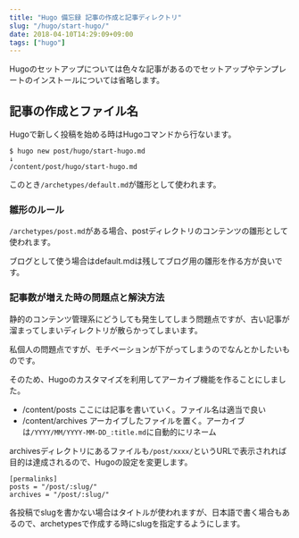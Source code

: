 ```yaml
---
title: "Hugo 備忘録 記事の作成と記事ディレクトリ"
slug: "/hugo/start-hugo/"
date: 2018-04-10T14:29:09+09:00
tags: ["hugo"]
---
```


Hugoのセットアップについては色々な記事があるのでセットアップやテンプレートのインストールについては省略します。

<!--more-->

## 記事の作成とファイル名

Hugoで新しく投稿を始める時はHugoコマンドから行ないます。

```
$ hugo new post/hugo/start-hugo.md
↓
/content/post/hugo/start-hugo.md
```

このとき`/archetypes/default.md`が雛形として使われます。

### 雛形のルール

`/archetypes/post.md`がある場合、postディレクトリのコンテンツの雛形として使われます。

ブログとして使う場合はdefault.mdは残してブログ用の雛形を作る方が良いです。

### 記事数が増えた時の問題点と解決方法

静的のコンテンツ管理系にどうしても発生してしまう問題点ですが、古い記事が溜まってしまいディレクトリが散らかってしまいます。

私個人の問題点ですが、モチベーションが下がってしまうのでなんとかしたいものです。

そのため、Hugoのカスタマイズを利用してアーカイブ機能を作ることにしました。

- /content/posts ここには記事を書いていく。ファイル名は適当で良い
- /content/archives アーカイブしたファイルを置く。アーカイブは`/YYYY/MM/YYYY-MM-DD_:title.md`に自動的にリネーム

archivesディレクトリにあるファイルも`/post/xxxx/`というURLで表示されれば目的は達成されるので、Hugoの設定を変更します。

```
[permalinks]
posts = "/post/:slug/"
archives = "/post/:slug/"
```

各投稿でslugを書かない場合はタイトルが使われますが、日本語で書く場合もあるので、archetypesで作成する時にslugを指定するようにします。
